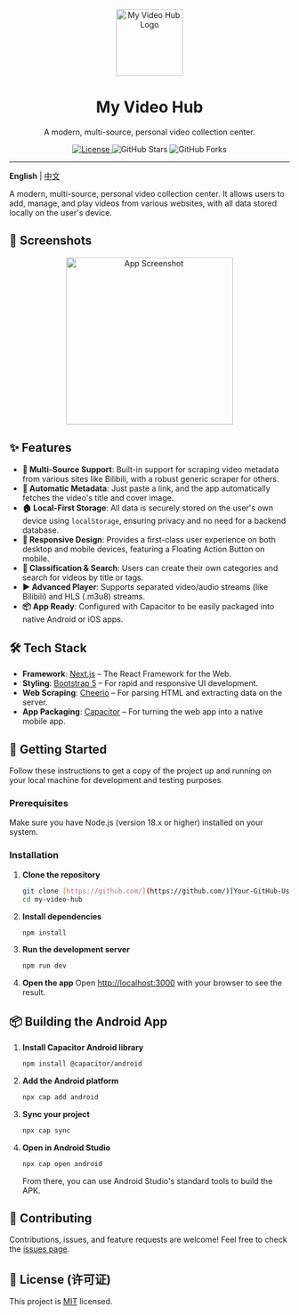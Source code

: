 <!-- 
    这是您 README 文件的最终版本。
    请将以下所有内容复制并粘贴到您项目根目录下的 README.md 文件中。
    然后，根据提示替换掉占位符，例如 [Your-GitHub-Username]。
-->

<div align="center">
  <!-- 建议：您可以将自己的 icon.png 上传到仓库的 resources 文件夹，然后在 GitHub 上打开这个图片文件，复制其地址，并替换掉下面的 src 链接。 -->
  <img src="https://i.ibb.co/tP8NRpCc/icon.png" alt="My Video Hub Logo" width="120">
  
  # My Video Hub
  
  A modern, multi-source, personal video collection center.
  
  <!-- 请将下面的 [Your-GitHub-Username] 替换成您的 GitHub 用户名。 -->
  <p>
    <a href="https://github.com/zt6453928/my-video-hub/blob/main/LICENSE">
      <img src="https://img.shields.io/github/license/zt6453928/my-video-hub?style=for-the-badge" alt="License">
    </a>
    <img src="https://img.shields.io/github/stars/zt6453928/my-video-hub?style=for-the-badge&logo=github" alt="GitHub Stars">
    <img src="https://img.shields.io/github/forks/zt6453928/my-video-hub?style=for-the-badge&logo=github" alt="GitHub Forks">
  </p>
</div>

<!-- 
    中文注释：
    上面的部分是项目的标题和徽章。
-->

---

**English** | [中文](./README_zh.md) <!-- 这是一个示例，如果您想提供完整的中文版 README，可以创建一个新文件 -->

A modern, multi-source, personal video collection center. It allows users to add, manage, and play videos from various websites, with all data stored locally on the user's device.

<!-- 
    中文注释：
    这里是项目的简短英文介绍。
-->

## 📸 Screenshots 

<p align="center">  <img src="https://i.postimg.cc/3JG1Jpzh/Wechat-IMG414.png" alt="App Screenshot" width="300"/></p>

<!-- 
    中文注释：
    截图是 README 中最重要的部分之一！
    - 请将上面两个 `<img>` 标签的 src 链接替换为您自己的应用截图地址。
-->

## ✨ Features 

-   **🔗 Multi-Source Support**: Built-in support for scraping video metadata from various sites like Bilibili, with a robust generic scraper for others.
    <!-- 中文注释：支持多源 - 已内置对 Bilibili 等网站的抓取支持，并包含一个强大的通用抓取器。 -->
-   **🤖 Automatic Metadata**: Just paste a link, and the app automatically fetches the video's title and cover image.
    <!-- 中文注释：自动元数据 - 只需粘贴链接，应用会自动抓取视频的标题和封面。 -->
-   **🏠 Local-First Storage**: All data is securely stored on the user's own device using `localStorage`, ensuring privacy and no need for a backend database.
    <!-- 中文注释：本地优先存储 - 所有数据都安全地存储在用户自己的设备上，保护隐私。 -->
-   **📱 Responsive Design**: Provides a first-class user experience on both desktop and mobile devices, featuring a Floating Action Button on mobile.
    <!-- 中文注释：响应式设计 - 在桌面和移动设备上都有媲美原生 App 的一流体验。 -->
-   **🎨 Classification & Search**: Users can create their own categories and search for videos by title or tags.
    <!-- 中文注释：分类与搜索 - 用户可以创建自己的分类，并按标题或标签搜索视频。 -->
-   **▶️ Advanced Player**: Supports separated video/audio streams (like Bilibili) and HLS (.m3u8) streams.
    <!-- 中文注释：高级播放器 - 支持音视频分离的流（如 Bilibili）和 HLS 流。 -->
-   **📦 App Ready**: Configured with Capacitor to be easily packaged into native Android or iOS apps.
    <!-- 中文注释：可打包 - 已通过 Capacitor 配置，可以轻松打包成原生安卓或 iOS 应用。 -->

## 🛠️ Tech Stack 

-   **Framework**: [Next.js](https://nextjs.org/) – The React Framework for the Web.
-   **Styling**: [Bootstrap 5](https://getbootstrap.com/) – For rapid and responsive UI development.
-   **Web Scraping**: [Cheerio](https://cheerio.js.org/) – For parsing HTML and extracting data on the server.
-   **App Packaging**: [Capacitor](https://capacitorjs.com/) – For turning the web app into a native mobile app.

<!-- 
    中文注释：
    这里列出了项目使用的主要技术。
-->

## 🚀 Getting Started 

Follow these instructions to get a copy of the project up and running on your local machine for development and testing purposes.

<!-- 
    中文注释：
    这部分是指导其他开发者如何在他们自己的电脑上运行您的项目。
-->

### Prerequisites 

Make sure you have Node.js (version 18.x or higher) installed on your system.

<!-- 
    中文注释：
    运行项目需要的基本环境。
-->

### Installation 

1.  **Clone the repository** 
    ```bash
    git clone [https://github.com/](https://github.com/)[Your-GitHub-Username]/my-video-hub.git
    cd my-video-hub
    ```
    <!-- 中文注释：请将 [Your-GitHub-Username] 替换成您的 GitHub 用户名。 -->

2.  **Install dependencies** 
    ```bash
    npm install
    ```

3.  **Run the development server** 
    ```bash
    npm run dev
    ```

4.  **Open the app** 
    Open [http://localhost:3000](http://localhost:3000) with your browser to see the result.

## 📦 Building the Android App 

1.  **Install Capacitor Android library** 
    ```bash
    npm install @capacitor/android
    ```

2.  **Add the Android platform** 
    ```bash
    npx cap add android
    ```

3.  **Sync your project** 
    ```bash
    npx cap sync
    ```

4.  **Open in Android Studio** 
    ```bash
    npx cap open android
    ```
    From there, you can use Android Studio's standard tools to build the APK.

<!-- 
    中文注释：
    这里简要说明了如何打包成安卓应用。
-->

## 🤝 Contributing 

Contributions, issues, and feature requests are welcome! Feel free to check the [issues page](https://github.com/[Your-GitHub-Username]/my-video-hub/issues).

<!-- 
    中文注释：
    这是一个标准的开源项目部分，欢迎其他人参与贡献。
-->

## 📝 License (许可证)

This project is [MIT](./LICENSE) licensed.

<!-- 
    中文注释：
    声明您的项目使用的开源许可证。
-->
